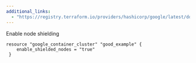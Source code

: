 ```yaml
---
additional_links: 
  - "https://registry.terraform.io/providers/hashicorp/google/latest/docs/resources/container_cluster#enable_shielded_nodes"
---
```


Enable node shielding

```hcl
resource "google_container_cluster" "good_example" {
 	enable_shielded_nodes = "true"
 }
```
